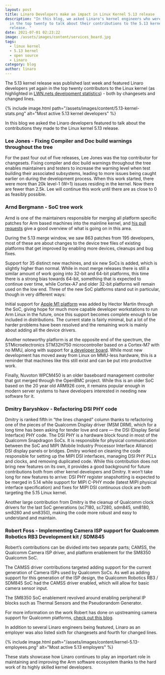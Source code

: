 ```yaml
---
layout: post
title: Linaro Developers make an impact in Linux Kernel 5.13 release
description: "In this blog, we asked Linaro's kernel engineers who were featured
  in the top twenty to talk about their contributions to the 5.13 kernel
  release. "
date: 2021-07-01 02:23:22
image: /assets/images/content/services_board.jpg
tags:
  - linux kernel
  - 5.13 kernel
  - open source
  - Linaro
category: blog
author: linaro
---
```

The 5.13 kernel release was published last week and featured Linaro developers yet again in the top twenty contributors to the Linux kernel (as highlighted in [LWN.nets development statistics](https://lwn.net/Articles/860989/)) - both by changesets and changed lines.

{% include image.html path="/assets/images/content/5.13-kernel-stats.png" alt="Most active 5.13 kernel developers" %}

In this blog we asked the Linaro developers featured to talk about the contributions they made to the Linux kernel 5.13 release.

### **Lee Jones - Fixing Compiler and Doc build warnings throughout the tree**

For the past four out of five releases, Lee Jones was the top contributor for changesets. Fixing compiler and doc build warnings throughout the tree enables maintainers and testers to increase the warning level when test building their associated subsystems, leading to more issues being caught earlier on during the development process. When this work started, there were more than 20k level-1 (W=1) issues residing in the kernel. Now there are fewer than 2.5k. Lee will continue this work until there are as close to 0 as feasibly possible.



### **Arnd Bergmann - SoC tree work**

Arnd is one of the maintainers responsible for merging all platform specific patches for Arm based machines into the mainline kernel, and [his pull requests](https://lore.kernel.org/linux-arm-kernel/CAK8P3a2RjRSjTcmwVf3VHy2CUB2HBj5AaJTx=1NSYuA_Qy4E-w@mail.gmail.com/T/#u) give a good overview of what is going on in this area.

During the 5.13 merge window, we saw 863 patches from 195 developers, most of these are about changes to the device tree files of existing platforms that get improved by enabling more devices, cleanups and bug fixes.

Support for 35 distinct new machines, and six new SoCs is added, which is slightly higher than normal. While in most merge releases there is still a similar amount of work going into 32-bit and 64-bit platforms, this time there is a strong bias towards 64-bit, something that is expected to continue over time, while Cortex-A7 and older 32-bit platforms will remain used on the low end. Three of the new SoC platforms stand out in particular, though in very different ways:

Initial support for [Apple M1 platform](https://github.com/AsahiLinux/docs/wiki/SW%3ALinux) was added by Hector Martin through the SoC, giving hope for much more capable developer workstations to run Arm Linux in the future, once this support becomes complete enough to be included in distributions. The current state is fairly minimal, but a lot of the harder problems have been resolved and the remaining work is mainly about adding all the device drivers.

Another noteworthy platform is at the opposite end of the spectrum, the STMicroelectronics STM32H750 microcontroller based on a Cortex-M7 with no MMU, along with support for [a developer board](https://www.cnx-software.com/2021/06/29/art-pi-stm32h750-cortex-m7-board-supports-rt-thread-mainline-linux/). While most new development has moved away from Linux on MMU-less hardware, this is a reminder that machines like this still exist and can be put into productive work.

Finally, Nuvoton WPCM450 is an older baseboard management controller that got merged through the OpenBMC project. While this is an older SoC based on the 20 year old ARM926 core, it remains popular enough in modern server systems to have developers interested in needing new software for it.



### **Dmitry Baryshkov  - Refactoring DSI PHY code**

Dmitry is ranked fifth in “the lines changed” column thanks to refactoring one of the pieces of the Qualcomm Display driver (MSM DRM), which for a long time has been asking for tender love and care — the DSI (Display Serial Interface) PHY code. The DSI PHY is a hardware block found in most of the Qualcomm Snapdragon SoCs. It is responsible for physical communication between the SoC and MIPI (Mobile Industry Processor Interface Alliance) DSI display panels or bridges. Dmitry worked on cleaning the code responsible for setting up the MIPI DSI interfaces, managing DSI PHY PLLs and clocks, and removing duplicated code. While this contribution does not bring new features on its own, it provides a good background for future contributions both from other kernel developers and Dmitry. It won’t take long for new features to arrive: DSI PHY register snapshotting is expected to be merged in 5.14 while support for MIPI C-PHY mode (latest MIPI physical interface specification) and fixes for MIPI DSI continuous clock are both targeting the 5.15 Linux kernel.

Another large contribution from Dmitry is the cleanup of Qualcomm clock drivers for the last SoC generations (sc7180, sc7280, sdm845, sm8180, sm8280 and sm8350), making the code more robust and easy to understand and maintain.



### **Robert Foss  - Implementing Camera ISP support for Qualcomm Robotics RB3 Development kit / SDM845**

Robert’s contributions can be divided into two separate parts; CAMSS, the Qualcomm Camera ISP driver, and platform enablement for the SM8350 Qualcomm SoC.

The CAMSS driver contributions targeted adding support for the current generation of Camera ISPs used by Qualcomm SoCs. As well as adding support for this generation of the ISP design, the Qualcomm Robotics RB3 / SDM845 SoC had the CAMSS driver enabled, which will allow for basic camera sensor input.

The SM8350 SoC enablement revolved around enabling peripheral IP blocks such as Thermal Sensors and the Pseudorandom Generator.

For more information on the work Robert has done on upstreaming camera support for Qualcomm platforms, [check out this blog](https://www.linaro.org/blog/upstream-camera-support-for-qualcomm-platforms/).

In addition to several Linaro engineers being featured, Linaro as an employer was also listed sixth for changesets and fourth for changed lines. 

{% include image.html path="/assets/images/content/kernel-5.13-employees.png" alt="Most active 5.13 employers" %}

These stats showcase how Linaro continues to play an important role in maintaining and improving the Arm software ecosystem thanks to the hard work of its highly skilled kernel developers.